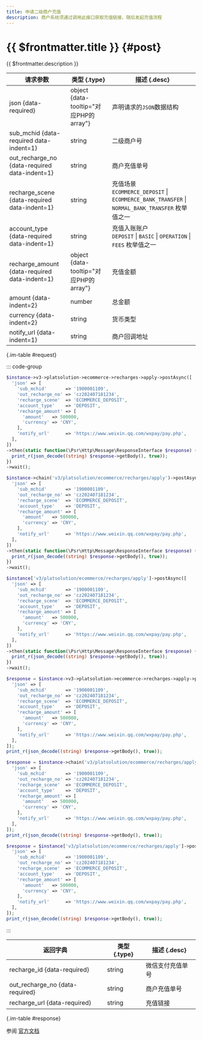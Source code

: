 ```yaml
---
title: 申请二级商户充值
description: 商户系统须通过调用此接口获取充值链接，随后发起充值流程
---
```


# {{ $frontmatter.title }} {#post}

{{ $frontmatter.description }}

| 请求参数 | 类型 {.type} | 描述 {.desc}
| --- | --- | ---
| json {data-required} | object {data-tooltip="对应PHP的array"} | 声明请求的`JSON`数据结构
| sub_mchid {data-required data-indent=1} | string | 二级商户号
| out_recharge_no {data-required data-indent=1} | string | 商户充值单号
| recharge_scene {data-required data-indent=1} | string | 充值场景<br/>`ECOMMERCE_DEPOSIT` \| `ECOMMERCE_BANK_TRANSFER` \| `NORMAL_BANK_TRANSFER` 枚举值之一
| account_type {data-required data-indent=1} | string | 充值入账账户<br/>`DEPOSIT` \| `BASIC` \| `OPERATION` \| `FEES` 枚举值之一
| recharge_amount {data-required data-indent=1} | object {data-tooltip="对应PHP的array"} | 充值金额
| amount {data-indent=2} | number | 总金额
| currency {data-indent=2} | string | 货币类型
| notify_url {data-indent=1} | string | 商户回调地址

{.im-table #request}

::: code-group

```php [异步纯链式]
$instance->v3->platsolution->ecommerce->recharges->apply->postAsync([
  'json' => [
    'sub_mchid'       => '1900001109',
    'out_recharge_no' => 'cz202407181234',
    'recharge_scene'  => 'ECOMMERCE_DEPOSIT',
    'account_type'    => 'DEPOSIT',
    'recharge_amount' => [
      'amount'   => 500000,
      'currency' => 'CNY',
    ],
    'notify_url'      => 'https://www.weixin.qq.com/wxpay/pay.php',
  ],
])
->then(static function(\Psr\Http\Message\ResponseInterface $response) {
  print_r(json_decode((string) $response->getBody(), true));
})
->wait();
```

```php [异步声明式]
$instance->chain('v3/platsolution/ecommerce/recharges/apply')->postAsync([
  'json' => [
    'sub_mchid'       => '1900001109',
    'out_recharge_no' => 'cz202407181234',
    'recharge_scene'  => 'ECOMMERCE_DEPOSIT',
    'account_type'    => 'DEPOSIT',
    'recharge_amount' => [
      'amount'   => 500000,
      'currency' => 'CNY',
    ],
    'notify_url'      => 'https://www.weixin.qq.com/wxpay/pay.php',
  ],
])
->then(static function(\Psr\Http\Message\ResponseInterface $response) {
  print_r(json_decode((string) $response->getBody(), true));
})
->wait();
```

```php [异步属性式]
$instance['v3/platsolution/ecommerce/recharges/apply']->postAsync([
  'json' => [
    'sub_mchid'       => '1900001109',
    'out_recharge_no' => 'cz202407181234',
    'recharge_scene'  => 'ECOMMERCE_DEPOSIT',
    'account_type'    => 'DEPOSIT',
    'recharge_amount' => [
      'amount'   => 500000,
      'currency' => 'CNY',
    ],
    'notify_url'      => 'https://www.weixin.qq.com/wxpay/pay.php',
  ],
])
->then(static function(\Psr\Http\Message\ResponseInterface $response) {
  print_r(json_decode((string) $response->getBody(), true));
})
->wait();
```

```php [同步纯链式]
$response = $instance->v3->platsolution->ecommerce->recharges->apply->post([
  'json' => [
    'sub_mchid'       => '1900001109',
    'out_recharge_no' => 'cz202407181234',
    'recharge_scene'  => 'ECOMMERCE_DEPOSIT',
    'account_type'    => 'DEPOSIT',
    'recharge_amount' => [
      'amount'   => 500000,
      'currency' => 'CNY',
    ],
    'notify_url'      => 'https://www.weixin.qq.com/wxpay/pay.php',
  ],
]);
print_r(json_decode((string) $response->getBody(), true));
```

```php [同步声明式]
$response = $instance->chain('v3/platsolution/ecommerce/recharges/apply')->post([
  'json' => [
    'sub_mchid'       => '1900001109',
    'out_recharge_no' => 'cz202407181234',
    'recharge_scene'  => 'ECOMMERCE_DEPOSIT',
    'account_type'    => 'DEPOSIT',
    'recharge_amount' => [
      'amount'   => 500000,
      'currency' => 'CNY',
    ],
    'notify_url'      => 'https://www.weixin.qq.com/wxpay/pay.php',
  ],
]);
print_r(json_decode((string) $response->getBody(), true));
```

```php [同步属性式]
$response = $instance['v3/platsolution/ecommerce/recharges/apply']->post([
  'json' => [
    'sub_mchid'       => '1900001109',
    'out_recharge_no' => 'cz202407181234',
    'recharge_scene'  => 'ECOMMERCE_DEPOSIT',
    'account_type'    => 'DEPOSIT',
    'recharge_amount' => [
      'amount'   => 500000,
      'currency' => 'CNY',
    ],
    'notify_url'      => 'https://www.weixin.qq.com/wxpay/pay.php',
  ],
]);
print_r(json_decode((string) $response->getBody(), true));
```

:::

| 返回字典 | 类型 {.type} | 描述 {.desc}
| --- | --- | ---
| recharge_id {data-required} | string | 微信支付充值单号
| out_recharge_no {data-required} | string | 商户充值单号
| recharge_url {data-required} | string | 充值链接

{.im-table #response}

参阅 [官方文档](https://pay.weixin.qq.com/docs/partner/apis/platsolution-mch-recharge/recharge/apply.html)
